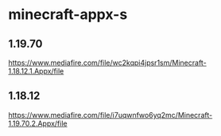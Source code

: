 # minecraft-appx-s

## 1.19.70
https://www.mediafire.com/file/wc2kqpi4jpsr1sm/Minecraft-1.18.12.1.Appx/file

## 1.18.12
https://www.mediafire.com/file/i7uqwnfwo6yq2mc/Minecraft-1.19.70.2.Appx/file
